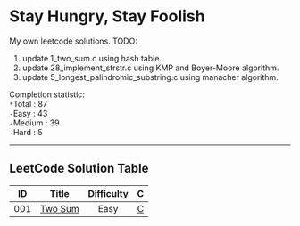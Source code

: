 # Stay Hungry, Stay Foolish
My own leetcode solutions.
TODO:
1. update 1_two_sum.c using hash table.
2. update 28_implement_strstr.c using KMP and Boyer-Moore algorithm.
3. update 5_longest_palindromic_substring.c using manacher algorithm.

Completion statistic:<br>
`*`Total : 87<br>
`-`Easy : 43<br>
`-`Medium : 39<br>
`-`Hard : 5<br>

-----------------------
## LeetCode Solution Table
| ID | Title | Difficulty | C |
|:---:|:---:|:---:|:---:|
|001|[Two Sum](https://leetcode.com/problems/two-sum/description/) |Easy|[C](https://github.com/A11riseforme/myleetcode/blob/master/1_two_sum.c)